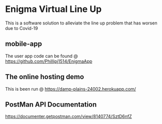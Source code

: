 # Enigma Virtual Line Up
This is a software solution to alleviate the line up problem that has worsen due to Covid-19 

mobile-app
-----------
The user app code can be found @ https://github.com/Phillipj1514/EnigmaApp

The online hosting demo
------------------------
This is been run @ https://damp-plains-24002.herokuapp.com/

PostMan API Documentation
----------------------------
https://documenter.getpostman.com/view/8140774/SztD6nfZ
